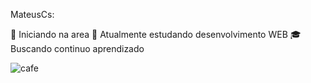 MateusCs:


💼 Iniciando na area 
🧪 Atualmente estudando desenvolvimento WEB
🎓 Buscando continuo aprendizado

![cafe](https://user-images.githubusercontent.com/94093876/141233801-766fb41f-e4d7-4b58-92b6-38ca5aa1ef56.gif)
